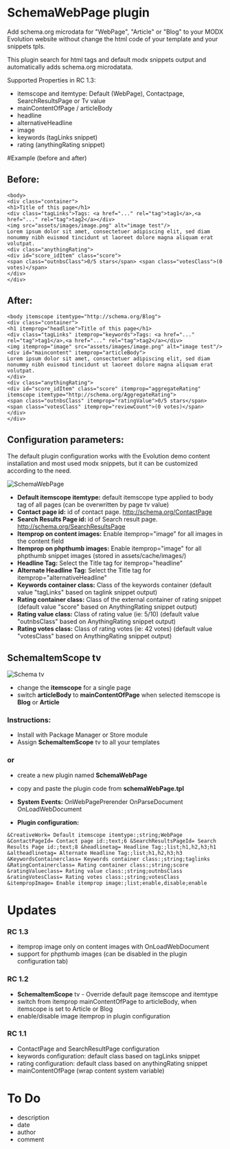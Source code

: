 SchemaWebPage plugin
====================

Add schema.org microdata for "WebPage", "Article" or "Blog" to your MODX Evolution website without change the html code of your template and your snippets tpls.

This plugin search for html tags and default modx snippets output and automatically adds schema.org microdatata.

Supported Properties in RC 1.3:
* itemscope and itemtype: Default (WebPage), Contactpage, SearchResultsPage or Tv value 
* mainContentOfPage / articleBody
* headline
* alternativeHeadline
* image
* keywords (tagLinks snippet)
* rating (anythingRating snippet)

#Example (before and after)

## Before:

```
<body>
<div class="container">
<h1>Title of this page</h1>
<div class="tagLinks">Tags: <a href="..." rel="tag">tag1</a>,<a href="..." rel="tag">tag2</a></div>
<img src="assets/images/image.png" alt="image test"/>
Lorem ipsum dolor sit amet, consectetuer adipiscing elit, sed diam nonummy nibh euismod tincidunt ut laoreet dolore magna aliquam erat volutpat.
<div class="anythingRating">
<div id="score_idItem" class="score">
<span class="outnbsClass">0/5 stars</span> <span class="votesClass">(0 votes)</span>
</div>
</div>
```

## After:
```
<body itemscope itemtype="http://schema.org/Blog">
<div class="container">
<h1 itemprop="headline">Title of this page</h1>
<div class="tagLinks" itemprop="keywords">Tags: <a href="..." rel="tag">tag1</a>,<a href="..." rel="tag">tag2</a></div>
<img itemprop="image" src="assets/images/image.png" alt="image test"/>
<div id="maincontent" itemprop="articleBody">
Lorem ipsum dolor sit amet, consectetuer adipiscing elit, sed diam nonummy nibh euismod tincidunt ut laoreet dolore magna aliquam erat volutpat.
</div>
<div class="anythingRating">
<div id="score_idItem" class="score" itemprop="aggregateRating" itemscope itemtype="http://schema.org/AggregateRating">
<span class="outnbsClass" itemprop="ratingValue">0/5 stars</span> <span class="votesClass" itemprop="reviewCount">(0 votes)</span>
</div>
</div>

```

## Configuration parameters:

The default plugin configuration works with the Evolution demo content installation and most used modx snippets, but it can be customized according to the need.

![SchemaWebPage](https://raw.githubusercontent.com/Nicola1971/SchemaWebPage-plugin/master/schemawebpage-plugin-conf-rc13.jpg)

* **Default itemscope itemtype:** default itemscope type applied to body tag of all pages (can be overwritten by page tv value) 
* **Contact page id:** id of contact page. http://schema.org/ContactPage
* **Search Results Page id:** id of Search result page. http://schema.org/SearchResultsPage
* **Itemprop on content images:** Enable itemprop="image" for all images in the content field
* **Itemprop on phpthumb images:** Enable itemprop="image" for all phpthumb snippet images (stored in assets/cache/images/)
* **Headline Tag:** Select the Title tag for itemprop="headline"
* **Alternate Headline Tag:** Select the Title tag for  itemprop="alternativeHeadline" 
* **Keywords container class:** Class of the keywords container (default value "tagLinks" based on taglink snippet output)
* **Rating container class:** Class of the external container of rating snippet (default value "score" based on AnythingRating snippet output)
* **Rating value class:** Class of rating value (ie: 5/10) (default value "outnbsClass" based on AnythingRating snippet output)
* **Rating votes class:** Class of rating votes (ie: 42 votes) (default value "votesClass" based on AnythingRating snippet output)

## SchemaItemScope tv

![Schema tv](https://raw.githubusercontent.com/Nicola1971/SchemaWebPage-plugin/master/itemscopetv.jpg)

* change the **itemscope** for a single page
* switch **articleBody** to **mainContentOfPage** when selected itemscope is **Blog** or **Article**



### Instructions:

* Install with Package Manager or Store module
* Assign **SchemaItemScope** tv to all your templates

### or

* create a new plugin named **SchemaWebPage**
* copy and paste the plugin code from **schemaWebPage.tpl**

* **System Events:** OnWebPagePrerender OnParseDocument OnLoadWebDocument

* **Plugin configuration:** 
 
```&CreativeWork= Default itemscope itemtype:;string;WebPage &ContactPageId= Contact page id:;text;6 &SearchResultsPageId= Search Results Page id:;text;8 &headlinetag= Headline Tag:;list;h1,h2,h3;h1 &altheadlinetag= Alternate Headline Tag:;list;h1,h2,h3;h3 &KeywordsContainerclass= Keywords container class:;string;taglinks &RatingContainerclass= Rating container class:;string;score &ratingValueclass= Rating value class:;string;outnbsClass &ratingVotesClass= Rating votes class:;string;votesClass &itempropImage= Enable itemprop image:;list;enable,disable;enable ```

# Updates

### RC 1.3
* itemprop image only on content images with OnLoadWebDocument
* support for phpthumb images (can be disabled in the plugin configuration tab)

### RC 1.2
* **SchemaItemScope** tv - Override default page itemscope and itemtype
* switch from itemprop mainContentOfPage to articleBody, when itemscope is set to Article or Blog
* enable/disable image itemprop in plugin configuration

### RC 1.1
* ContactPage and SearchResultPage configuration
* keywords configuration: default class based on tagLinks snippet
* rating configuration: default class based on anythingRating snippet
* mainContentOfPage (wrap content system variable)

# To Do
* description
* date 
* author
* comment
